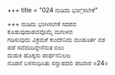 +++
title = "024 ನುಡಿದು ಭಙ್ಗಿಸಲೇಕೆ"

+++
ನುಡಿದು ಭಂಗಿಸಲೇಕೆ ಸದರವ  
ಕೊಡುವುದಾಹವವೊಮ್ಮೆ ಮಗುಳವ  
ಗಡಿಸುವುದು ವಿಕ್ರಮಕೆ ಕುಂದೇನಿದು ಮುಹೂರ್ತ ವಶ  
ಪಡೆ ಸವೆದುದಿನ್ನೇನೆನುತ ಬಿಲು  
ದುಡುಕಿ ಹೊಕ್ಕನು ಪಾರ್ಥನನಿಲಜ  
ನೊಡನೆ ಬಳಿಸಂಧಿಸಿತು ಸನ್ನಾಹದಲಿ ಪರಿವಾರ    ॥24॥